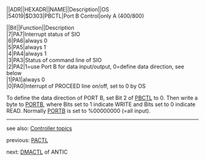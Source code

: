 ||ADR||HEXADR||NAME||Description||OS  
|54019|$D303|PBCTL|Port B Control|only A (400/800)  
  
||Bit||Function||Description  
|7|PA7|Interrupt status of SIO  
|6|PA6|always 0  
|5|PA5|always 1  
|4|PA4|always 1  
|3|PA3|Status of command line of SIO  
|2|PA2|1=use Port B for data input/output, 0=define data direction, see below  
|1|PA1|always 0  
|0|PA0|Interrupt of PROCEED line on/off, set to 0 by OS  
  
To define the data direction of PORT B, set Bit 2 of [PBCTL](../PBCTL/index.md) to 0. Then write a byte to [PORTB](../PORTB/index.md), where Bits set to 1 indicate WRITE and Bits set to 0 indicate READ. Normally [PORTB](../PORTB/index.md) is set to %00000000 (=all input).  
  
---
see also: [Controller topics](../Controller_topics/index.md)  
  
previous: [PACTL](../PACTL/index.md)  
  
next: [DMACTL](../DMACTL/index.md) of ANTIC  
